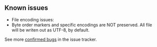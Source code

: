 ## Known issues

 * File encoding issues:
  * Byte order markers and specific encodings are NOT preserved.  All file will be writen out as UTF-8, by default.


See more [confirmed bugs](https://github.com/Kintyre/ksconf/labels/bug) in the issue tracker.

